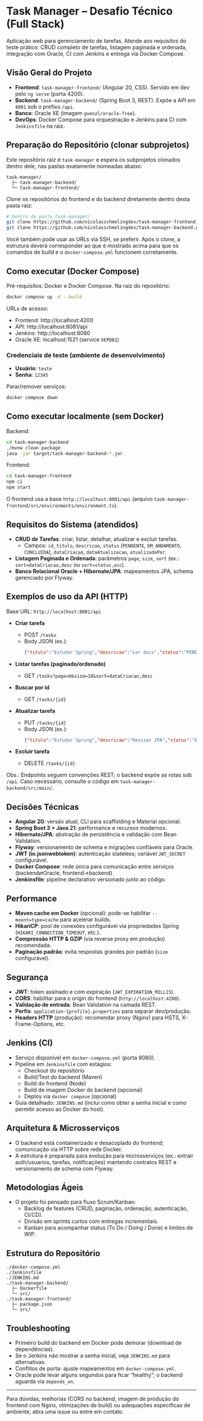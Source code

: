 # Task Manager – Desafio Técnico (Full Stack)

Aplicação web para gerenciamento de tarefas. Atende aos requisitos do teste prático: CRUD completo de tarefas, listagem paginada e ordenada, integração com Oracle, CI com Jenkins e entrega via Docker Compose.

## Visão Geral do Projeto
- __Frontend__: `task-manager-frontend/` (Angular 20, CSS). Servido em dev pelo `ng serve` (porta 4200).
- __Backend__: `task-manager-backend/` (Spring Boot 3, REST). Expõe a API em `8081` sob o prefixo `/api`.
- __Banco__: Oracle XE (imagem `gvenzl/oracle-free`).
- __DevOps__: Docker Compose para orquestração e Jenkins para CI com `Jenkinsfile` na raiz.

## Preparação do Repositório (clonar subprojetos)
Este repositório raiz é `task-manager` e espera os subprojetos clonados dentro dele, nas pastas exatamente nomeadas abaixo:

```
task-manager/
  ├─ task-manager-backend/
  └─ task-manager-frontend/
```

Clone os repositórios do frontend e do backend diretamente dentro desta pasta raiz:

```bash
# Dentro da pasta task-manager/
git clone https://github.com/nicolasschmelingdev/task-manager-frontend.git task-manager-frontend
git clone https://github.com/nicolasschmelingdev/task-manager-backend.git task-manager-backend
```

Você também pode usar as URLs via SSH, se preferir. Após o clone, a estrutura deverá corresponder ao que é mostrado acima para que os comandos de build e o `docker-compose.yml` funcionem corretamente.

## Como executar (Docker Compose)
Pré-requisitos: Docker e Docker Compose. Na raiz do repositório:
```bash
docker compose up -d --build
```
URLs de acesso:
- Frontend: http://localhost:4200
- API: http://localhost:8081/api
- Jenkins: http://localhost:8080
- Oracle XE: localhost:1521 (service `XEPDB1`)

### Credenciais de teste (ambiente de desenvolvimento)
- __Usuário__: `teste`
- __Senha__: `12345`

Parar/remover serviços:
```bash
docker compose down
```

## Como executar localmente (sem Docker)
Backend:
```bash
cd task-manager-backend
./mvnw clean package
java -jar target/task-manager-backend-*.jar
```
Frontend:
```bash
cd task-manager-frontend
npm ci
npm start
```
O frontend usa a base `http://localhost:8081/api` (arquivo `task-manager-frontend/src/environments/environment.ts`).

## Requisitos do Sistema (atendidos)
- __CRUD de Tarefas__: criar, listar, detalhar, atualizar e excluir tarefas.
  - Campos: `id`, `titulo`, `descricao`, `status` (`PENDENTE`, `EM_ANDAMENTO`, `CONCLUIDA`), `dataCriacao`, `dataAtualizacao`, `atualizadoPor`.
- __Listagem Paginada e Ordenada__: parâmetros `page`, `size`, `sort` (ex.: `sort=dataCriacao,desc` ou `sort=status,asc`).
- __Banco Relacional Oracle + Hibernate/JPA__: mapeamentos JPA, schema gerenciado por Flyway.

## Exemplos de uso da API (HTTP)
Base URL: `http://localhost:8081/api`

- __Criar tarefa__
  - POST `/tasks`
  - Body JSON (ex.):
    ```json
    {"titulo":"Estudar Spring","descricao":"Ler docs","status":"PENDENTE"}
    ```

- __Listar tarefas (paginado/ordenado)__
  - GET `/tasks?page=0&size=10&sort=dataCriacao,desc`

- __Buscar por id__
  - GET `/tasks/{id}`

- __Atualizar tarefa__
  - PUT `/tasks/{id}`
  - Body JSON (ex.):
    ```json
    {"titulo":"Estudar Spring","descricao":"Revisar JPA","status":"EM_ANDAMENTO"}
    ```

- __Excluir tarefa__
  - DELETE `/tasks/{id}`

Obs.: Endpoints seguem convenções REST; o backend expõe as rotas sob `/api`. Caso necessário, consulte o código em `task-manager-backend/src/main/`.

## Decisões Técnicas
- __Angular 20__: versão atual, CLI para scaffolding e Material opcional.
- __Spring Boot 3 + Java 21__: performance e recursos modernos.
- __Hibernate/JPA__: abstração de persistência e validação com Bean Validation.
- __Flyway__: versionamento de schema e migrações confiáveis para Oracle.
- __JWT (io.jsonwebtoken)__: autenticação stateless; variável `JWT_SECRET` configurável.
- __Docker Compose__: rede única para comunicação entre serviços (backend⇄Oracle, frontend→backend).
- __Jenkinsfile__: pipeline declarativo versionado junto ao código.

## Performance
- __Maven cache em Docker__ (opcional): pode-se habilitar `--mount=type=cache` para acelerar builds.
- __HikariCP__: pool de conexões configurável via propriedades Spring (`HIKARI_CONNECTION_TIMEOUT`, etc.).
- __Compressão HTTP & GZIP__ (via reverse proxy em produção) recomendada.
- __Paginação padrão__: evita respostas grandes por padrão (`size` configurável).

## Segurança
- __JWT__: token assinado e com expiração (`JWT_EXPIRATION_MILLIS`).
- __CORS__: habilitar para o origin do frontend (`http://localhost:4200`).
- __Validação de entrada__: Bean Validation na camada REST.
- __Perfis__: `application-{profile}.properties` para separar dev/produção.
- __Headers HTTP__ (produção): recomendar proxy (Nginx) para HSTS, X-Frame-Options, etc.

## Jenkins (CI)
- Serviço disponível em `docker-compose.yml` (porta 8080).
- Pipeline em `Jenkinsfile` com estágios:
  - Checkout do repositório
  - Build/Test do backend (Maven)
  - Build do frontend (Node)
  - Build de imagem Docker do backend (opcional)
  - Deploy via `docker compose` (opcional)
- Guia detalhado: `JENKINS.md` (inclui como obter a senha inicial e como permitir acesso ao Docker do host).

## Arquitetura & Microsserviços
- O backend está containerizado e desacoplado do frontend; comunicação via HTTP sobre rede Docker.
- A estrutura é preparada para evolução para microsserviços (ex.: extrair auth/usuarios, tarefas, notificações) mantendo contratos REST e versionamento de schema com Flyway.

## Metodologias Ágeis
- O projeto foi pensado para fluxo Scrum/Kanban:
  - Backlog de features (CRUD, paginação, ordenação, autenticação, CI/CD).
  - Divisão em sprints curtos com entregas incrementais.
  - Kanban para acompanhar status (To Do / Doing / Done) e limites de WIP.

## Estrutura do Repositório
```
./docker-compose.yml
./Jenkinsfile
./JENKINS.md
./task-manager-backend/
  ├─ Dockerfile
  └─ src/
./task-manager-frontend/
  ├─ package.json
  └─ src/
```

## Troubleshooting
- Primeiro build do backend em Docker pode demorar (download de dependências).
- Se o Jenkins não mostrar a senha inicial, veja `JENKINS.md` para alternativas.
- Conflitos de porta: ajuste mapeamentos em `docker-compose.yml`.
- Oracle pode levar alguns segundos para ficar “healthy”; o backend aguarda via `depends_on`.

---
Para dúvidas, melhorias (CORS no backend, imagem de produção do frontend com Nginx, otimizações de build) ou adequações específicas de ambiente, abra uma issue ou entre em contato.

